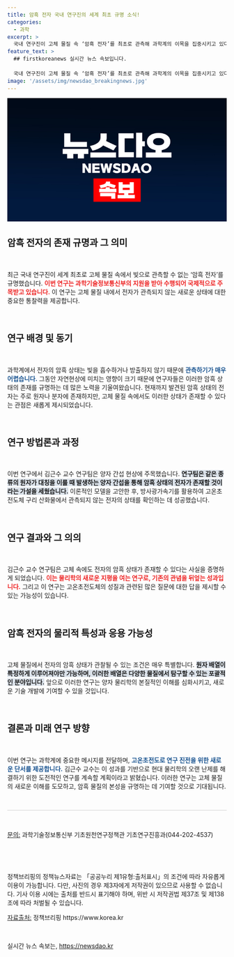 ```yaml
---
title: 암흑 전자 국내 연구진의 세계 최초 규명 소식!
categories:
  - 과학
excerpt: >
  국내 연구진이 고체 물질 속 ‘암흑 전자’를 최초로 관측해 과학계의 이목을 집중시키고 있다. 이 발견은 고온초전도의 비밀을 푸는 열쇠가 될 것으로 기대된다.
feature_text: >
  ## firstkoreanews 실시간 뉴스 속보입니다.

  국내 연구진이 고체 물질 속 ‘암흑 전자’를 최초로 관측해 과학계의 이목을 집중시키고 있다. 이 발견은 고온초전도의 비밀을 푸는 열쇠가 될 것으로 기대된다.
image: '/assets/img/newsdao_breakingnews.jpg'
---
```


<p><img src="/assets/img/newsdao_breakingnews.jpg" alt="firstkoreanews 속보" /></p>

<h2 data-ke-size="size26">암흑 전자의 존재 규명과 그 의미</h2>

<p data-ke-size="size16">&nbsp;</p>

<p>최근 국내 연구진이 세계 최초로 고체 물질 속에서 빛으로 관측할 수 없는 ‘암흑 전자’를 규명했습니다. <b><span style="color: #ee2323;">이번 연구는 과학기술정보통신부의 지원을 받아 수행되어 국제적으로 주목받고 있습니다.</span></b> 이 연구는 고체 물질 내에서 전자가 관측되지 않는 새로운 상태에 대한 중요한 통찰력을 제공합니다.</p>

<p data-ke-size="size16">&nbsp;</p>

<h2 data-ke-size="size26">연구 배경 및 동기</h2>

<p data-ke-size="size16">&nbsp;</p>

<p>과학계에서 전자의 암흑 상태는 빛을 흡수하거나 방출하지 않기 때문에 <b><span style="color: #1a5490;">관측하기가 매우 어렵습니다.</span></b> 그동안 자연현상에 미치는 영향이 크기 때문에 연구자들은 이러한 암흑 상태의 존재를 규명하는 데 많은 노력을 기울여왔습니다. 현재까지 발견된 암흑 상태의 전자는 주로 원자나 분자에 존재하지만, 고체 물질 속에서도 이러한 상태가 존재할 수 있다는 관점은 새롭게 제시되었습니다.</p>

<p data-ke-size="size16">&nbsp;</p>

<h2 data-ke-size="size26">연구 방법론과 과정</h2>

<p data-ke-size="size16">&nbsp;</p>

<p>이번 연구에서 김근수 교수 연구팀은 양자 간섭 현상에 주목했습니다. <b><span style="background-color: #21538527;">연구팀은 같은 종류의 원자가 대칭을 이룰 때 발생하는 양자 간섭을 통해 암흑 상태의 전자가 존재할 것이라는 가설을 세웠습니다.</span></b> 이론적인 모델을 고안한 후, 방사광가속기를 활용하여 고온초전도체 구리 산화물에서 관측되지 않는 전자의 상태를 확인하는 데 성공했습니다.</p>

<p data-ke-size="size16">&nbsp;</p>

<h2 data-ke-size="size26">연구 결과와 그 의의</h2>

<p data-ke-size="size16">&nbsp;</p>

<p>김근수 교수 연구팀은 고체 속에도 전자의 암흑 상태가 존재할 수 있다는 사실을 증명하게 되었습니다. <b><span style="color: #ee2323;">이는 물리학의 새로운 지평을 여는 연구로, 기존의 관념을 뒤엎는 성과입니다.</span></b> 그리고 이 연구는 고온초전도체의 성질과 관련된 많은 질문에 대한 답을 제시할 수 있는 가능성이 있습니다.</p>

<p data-ke-size="size16">&nbsp;</p>

<h2 data-ke-size="size26">암흑 전자의 물리적 특성과 응용 가능성</h2>

<p data-ke-size="size16">&nbsp;</p>

<p>고체 물질에서 전자의 암흑 상태가 관찰될 수 있는 조건은 매우 특별합니다. <b><span style="background-color: #21538527;">원자 배열이 특정하게 이루어져야만 가능하며, 이러한 배열은 다양한 물질에서 탐구할 수 있는 포괄적인 분야입니다.</span></b> 앞으로 이러한 연구는 양자 물리학의 본질적인 이해를 심화시키고, 새로운 기술 개발에 기여할 수 있을 것입니다.</p>

<p data-ke-size="size16">&nbsp;</p>

<h2 data-ke-size="size26">결론과 미래 연구 방향</h2>

<p data-ke-size="size16">&nbsp;</p>

<p>이번 연구는 과학계에 중요한 메시지를 전달하며, <b><span style="color: #1a5490;">고온초전도로 연구 진전을 위한 새로운 단서를 제공합니다.</span></b> 김근수 교수는 이 성과를 기반으로 현대 물리학의 오랜 난제를 해결하기 위한 도전적인 연구를 계속할 계획이라고 밝혔습니다. 이러한 연구는 고체 물질의 새로운 이해를 도모하고, 암흑 물질의 본성을 규명하는 데 기여할 것으로 기대됩니다.</p>

<p data-ke-size="size16">&nbsp;</p>

<hr style="height: 1px; border: 0; background: #ccc;" />

<p data-ke-size="size16">&nbsp;</p>

<p><u>문의:</u> 과학기술정보통신부 기초원천연구정책관 기초연구진흥과(044-202-4537)  </p>

<p data-ke-size="size16">&nbsp;</p>


<p data-ke-size="size16">&nbsp;</p>

<p>정책브리핑의 정책뉴스자료는 「공공누리 제1유형:출처표시」의 조건에 따라 자유롭게 이용이 가능합니다. 다만, 사진의 경우 제3자에게 저작권이 있으므로 사용할 수 없습니다. 기사 이용 시에는 출처를 반드시 표기해야 하며, 위반 시 저작권법 제37조 및 제138조에 따라 처벌될 수 있습니다. </p>

<p><u>자료출처:</u> 정책브리핑 https://www.korea.kr </p>

<p data-ke-size="size16">&nbsp;</p>
실시간 뉴스 속보는, <a href="https://newsdao.kr" rel="dofollow">https://newsdao.kr</a>


